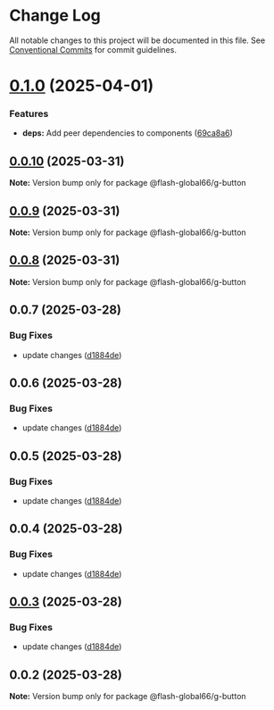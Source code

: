 # Change Log

All notable changes to this project will be documented in this file.
See [Conventional Commits](https://conventionalcommits.org) for commit guidelines.

# [0.1.0](https://github.com/Flash-Global66/global-design-system/compare/@flash-global66/g-button@0.0.10...@flash-global66/g-button@0.1.0) (2025-04-01)


### Features

* **deps:** Add peer dependencies to components ([69ca8a6](https://github.com/Flash-Global66/global-design-system/commit/69ca8a6c26e2fd2777d5a6dea7cc9e7c5a0f9616))





## [0.0.10](https://github.com/Flash-Global66/global-design-system/compare/@flash-global66/g-button@0.0.9...@flash-global66/g-button@0.0.10) (2025-03-31)

**Note:** Version bump only for package @flash-global66/g-button





## [0.0.9](https://github.com/Flash-Global66/global-design-system/compare/@flash-global66/g-button@0.0.8...@flash-global66/g-button@0.0.9) (2025-03-31)

**Note:** Version bump only for package @flash-global66/g-button





## [0.0.8](https://github.com/Flash-Global66/global-design-system/compare/@flash-global66/g-button@0.0.7...@flash-global66/g-button@0.0.8) (2025-03-31)

**Note:** Version bump only for package @flash-global66/g-button





## 0.0.7 (2025-03-28)


### Bug Fixes

* update changes ([d1884de](https://github.com/Flash-Global66/global-design-system/commit/d1884de11e4e9522c2d6912d932122a75aabf9e7))





## 0.0.6 (2025-03-28)


### Bug Fixes

* update changes ([d1884de](https://github.com/Flash-Global66/global-design-system/commit/d1884de11e4e9522c2d6912d932122a75aabf9e7))





## 0.0.5 (2025-03-28)


### Bug Fixes

* update changes ([d1884de](https://github.com/Flash-Global66/global-design-system/commit/d1884de11e4e9522c2d6912d932122a75aabf9e7))





## 0.0.4 (2025-03-28)


### Bug Fixes

* update changes ([d1884de](https://github.com/Flash-Global66/global-design-system/commit/d1884de11e4e9522c2d6912d932122a75aabf9e7))





## [0.0.3](https://github.com/Flash-Global66/global-design-system/compare/@flash-global66/g-button@0.0.2...@flash-global66/g-button@0.0.3) (2025-03-28)


### Bug Fixes

* update changes ([d1884de](https://github.com/Flash-Global66/global-design-system/commit/d1884de11e4e9522c2d6912d932122a75aabf9e7))





## 0.0.2 (2025-03-28)

**Note:** Version bump only for package @flash-global66/g-button
